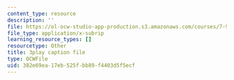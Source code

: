 ```yaml
---
content_type: resource
description: ''
file: https://ol-ocw-studio-app-production.s3.amazonaws.com/courses/7-91j-foundations-of-computational-and-systems-biology-spring-2014/382e69ea17eb525fbb89f4403d5f5ecf_P3ORBMon8aw.vtt
file_type: application/x-subrip
learning_resource_types: []
resourcetype: Other
title: 3play caption file
type: OCWFile
uid: 382e69ea-17eb-525f-bb89-f4403d5f5ecf
---
```

